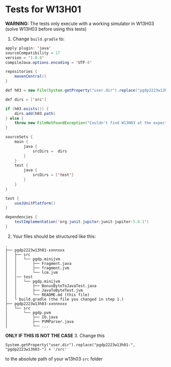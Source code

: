 # Tests for W13H01

**WARNING:** The tests only execute with a working simulator in W13H03 (solve W13H03 before using this tests)

1. Change `build.gradle` to:
```java
apply plugin: 'java'
sourceCompatibility = 17
version = '1.0.0'
compileJava.options.encoding = 'UTF-8'

repositories {
    mavenCentral()
}

def h03 = new File(System.getProperty("user.dir").replace("pgdp2223w13h01-", "pgdp2223w13h03-") + '/src')

def dirs = ['src']

if (h03.exists()) {
    dirs.add(h03.path)
} else {
    throw new FileNotFoundException("Couldn't find W13H03 at the expected location, please follow the steps in ".toUpperCase() + System.getProperty("user.dir") + "/test/pgdp.minijvm/README.md")
}

sourceSets {
    main {
        java {
            srcDirs =  dirs
        }
    }
    test {
        java {
            srcDirs = ['test']
        }
    }
}

test {
    useJUnitPlatform()
}

dependencies {
    testImplementation('org.junit.jupiter:junit-jupiter:5.9.1')
}
```

2. Your files should be structured like this:
```
.
├── pgdp2223w13h01-xxnnxxx
│   ├── src
│   │   └── pgdp.minijvm
│   │       ├── Fragment.java
│   │       ├── fragment.jvm
│   │       └── lcm.jvm
│   │── test
│   │   └── pgdp.minijvm
│   │       ├── BonusByteToJavaTest.java
│   │       ├── JavaToByteTest.jvm
│   │       └── README.md (this file)
│   └ build.gradle (the file you changed in step 1.)
├── pgdp2223w13h03-xxnnnxxx
│   └── src
│       └── pgdp.pvm
│           ├── IO.java
│           ├── PVMParser.java
│           └── ...
```
**ONLY IF THIS IS NOT THE CASE**
3. Change this 


    System.getProperty("user.dir").replace("pgdp2223w13h01-", "pgdp2223w13h03-") + '/src'

to the absolute path of your w13h03 `src` folder